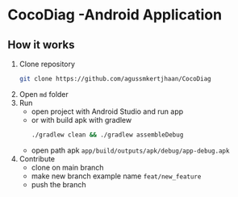 # CocoDiag -Android Application

## How it works

1. Clone repository
   ```bash
   git clone https://github.com/agussmkertjhaan/CocoDiag
   ```
3. Open `md` folder
2. Run
    - open project with Android Studio and run app
    - or with build apk with gradlew
       ```bash
       ./gradlew clean && ./gradlew assembleDebug
       ```
    - open path apk `app/build/outputs/apk/debug/app-debug.apk`
3. Contribute
    - clone on main branch
    - make new branch example name `feat/new_feature`
    - push the branch